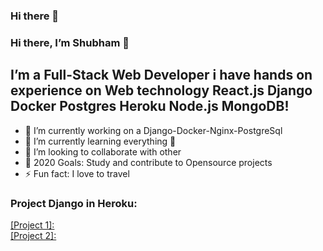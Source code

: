 ### Hi there 👋

<!--
**ShubhamDev-AI/ShubhamDev-AI** is a ✨ _special_ ✨ repository because its `README.md` (this file) appears on your GitHub profile.


-->
### Hi there, I’m Shubham 👋
## I’m a Full-Stack Web Developer i have hands on experience on Web technology React.js Django Docker Postgres Heroku Node.js MongoDB!
- 🔭 I’m currently working on a Django-Docker-Nginx-PostgreSql
- 🌱 I’m currently learning everything 🤣
- 👯 I’m looking to collaborate with other
- 🥅 2020 Goals: Study and contribute to Opensource projects
- ⚡ Fun fact: I love to travel
### Project Django in Heroku:
<a href="https://djangopdapp.herokuapp.com/">[Project 1]:</a> </br>
<a href="https://djangobrt.herokuapp.com/">[Project 2]:</a>
